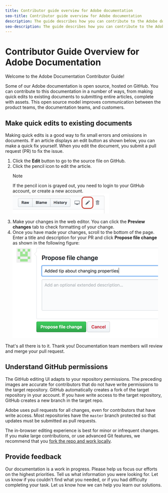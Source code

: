 ```yaml
---
title: Contributor guide overview for Adobe documentation
seo-title: Contributor guide overview for Adobe documentation
description: The guide describes how you can contribute to the Adobe documentation site.
seo-description: The guide describes how you can contribute to the Adobe documentation site.
---
```


# Contributor Guide Overview for Adobe Documentation

<!---
<https://docs.microsoft.com/en-us/contribute/>
-->

Welcome to the Adobe Documentation Contributor Guide!

Some of our Adobe documentation is open source, hosted on GitHub. You can contribute to this documentation in a number of ways, from making quick edits to existing documents to submitting entire articles, complete with assets. This open source model improves communication between the product teams, the documentation teams, and customers. 

<!--
> [!IMPORTANT]
> All repositories that publish to docs.adobe.com have adopted the [Adobe Open Source Code of Conduct](../CODE-OF-CONDUCT.md) or the [.NET Foundation Code of Conduct](https://dotnetfoundation.org/code-of-conduct). For more information, see the [Contributing](../CONTRIBUTING.md) article.
>
> Minor corrections or clarifications to documentation and code examples in public repositories are covered by the [Adobe Documentation Terms of Use](https://www.adobe.com/legal/terms.html). New or significant changes generate a comment in the pull request, asking you to submit an online Contribution License Agreement (CLA) if you are not an employee of Adobe. We need you to complete the online form before we can review or accept your pull request.
--->
    
## Make quick edits to existing documents

Making quick edits is a good way to fix small errors and omissions in documents. If an article displays an edit button as shown below, you can make a quick fix yourself. When you edit the document, you submit a pull request (PR) to fix the issue.

1. Click the **Edit** button to go to the source file on GitHub.  
   <!---![Location of the Edit link](assets/edit-article.png)-->
1. Click the pencil icon to edit the article.  
   > [!NOTE]
   > If the pencil icon is grayed out, you need to login to your GitHub account, or create a new account.  
   ![Location of the pencil icon](assets/edit-icon.png)
1. Make your changes in the web editor. You can click the **Preview changes** tab to check formatting of your change.
1. Once you have made your changes, scroll to the bottom of the page. Enter a title and description for your PR and click **Propose file change** as shown in the following figure:  
   ![proposing your change](assets/submit-pull-request.png)

That's all there is to it. Thank you! Documentation team members will review and merge your pull request.

## Understand GitHub permissions

The GitHub editing UI adapts to your repository permissions. The preceding images are accurate for contributors that do not have write permissions to the target repository. GitHub automatically creates a fork of the target repository in your account. If you have write access to the target repository, GitHub creates a new branch in the target repo.

Adobe uses pull requests for all changes, even for contributors that have write access. Most repositories have the `master` branch protected so that updates must be submitted as pull requests.

The in-browser editing experience is best for minor or infrequent changes. If you make large contributions, or use advanced Git features, we recommend that you [fork the repo and work locally](setup/full-workflow.md).

## Provide feedback

Our documentation is a work in progress. Please help us focus our efforts on the highest priorities. Tell us what information you were looking for. Let us know if you couldn't find what you needed, or if you had difficulty completing your task. Let us know how we can help you learn our solutions.
